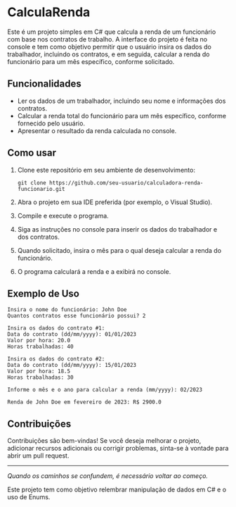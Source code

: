 # CalculaRenda

Este é um projeto simples em C# que calcula a renda de um funcionário com base nos contratos de trabalho. A interface do projeto é feita no console e tem como objetivo permitir que o usuário insira os dados do trabalhador, incluindo os contratos, e em seguida, calcular a renda do funcionário para um mês específico, conforme solicitado.

## Funcionalidades

- Ler os dados de um trabalhador, incluindo seu nome e informações dos contratos.
- Calcular a renda total do funcionário para um mês específico, conforme fornecido pelo usuário.
- Apresentar o resultado da renda calculada no console.

## Como usar

1. Clone este repositório em seu ambiente de desenvolvimento:

   ```
   git clone https://github.com/seu-usuario/calculadora-renda-funcionario.git
   ```

2. Abra o projeto em sua IDE preferida (por exemplo, o Visual Studio).

3. Compile e execute o programa.

4. Siga as instruções no console para inserir os dados do trabalhador e dos contratos.

5. Quando solicitado, insira o mês para o qual deseja calcular a renda do funcionário.

6. O programa calculará a renda e a exibirá no console.

## Exemplo de Uso

```plaintext
Insira o nome do funcionário: John Doe
Quantos contratos esse funcionário possui? 2

Insira os dados do contrato #1:
Data do contrato (dd/mm/yyyy): 01/01/2023
Valor por hora: 20.0
Horas trabalhadas: 40

Insira os dados do contrato #2:
Data do contrato (dd/mm/yyyy): 15/01/2023
Valor por hora: 18.5
Horas trabalhadas: 30

Informe o mês e o ano para calcular a renda (mm/yyyy): 02/2023

Renda de John Doe em fevereiro de 2023: R$ 2900.0
```

## Contribuições

Contribuições são bem-vindas! Se você deseja melhorar o projeto, adicionar recursos adicionais ou corrigir problemas, sinta-se à vontade para abrir um pull request.

---

*Quando os caminhos se confundem, é necessário voltar ao começo.*

Este projeto tem como objetivo relembrar manipulação de dados em C# e o uso de Enums.
